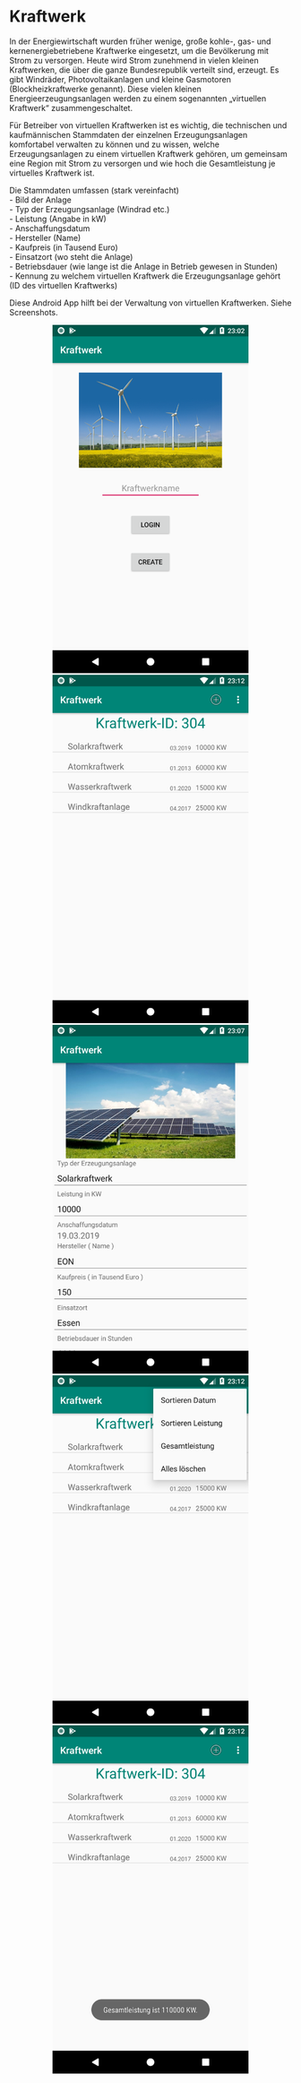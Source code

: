 # Kraftwerk

In der Energiewirtschaft wurden früher wenige, große kohle-, gas- und kernenergiebetriebene
Kraftwerke eingesetzt, um die Bevölkerung mit Strom zu versorgen. Heute wird Strom zunehmend
in vielen kleinen Kraftwerken, die über die ganze Bundesrepublik verteilt sind, erzeugt.
Es gibt Windräder, Photovoltaikanlagen und kleine Gasmotoren (Blockheizkraftwerke genannt).
Diese vielen kleinen Energieerzeugungsanlagen werden zu einem sogenannten „virtuellen
Kraftwerk“ zusammengeschaltet.

Für Betreiber von virtuellen Kraftwerken ist es wichtig, die technischen und kaufmännischen
Stammdaten der einzelnen Erzeugungsanlagen komfortabel verwalten zu können und zu wissen,
welche Erzeugungsanlagen zu einem virtuellen Kraftwerk gehören, um gemeinsam eine Region mit
Strom zu versorgen und wie hoch die Gesamtleistung je virtuelles Kraftwerk ist.

Die Stammdaten umfassen (stark vereinfacht)
<br>- Bild der Anlage
<br>- Typ der Erzeugungsanlage (Windrad etc.)
<br>- Leistung (Angabe in kW)
<br>- Anschaffungsdatum
<br>- Hersteller (Name)
<br>- Kaufpreis (in Tausend Euro)
<br>- Einsatzort (wo steht die Anlage)
<br>- Betriebsdauer (wie lange ist die Anlage in Betrieb gewesen in Stunden)
<br>- Kennung zu welchem virtuellen Kraftwerk die Erzeugungsanlage gehört (ID des virtuellen
Kraftwerks)

Diese Android App hilft bei der Verwaltung von virtuellen Kraftwerken. Siehe Screenshots.
<p align="center">
  <img src="https://github.com/HakanAkkurt/Kraftwerk/blob/master/app/src/main/res/Screenshots/Screenshot1.png" width="350">
  <img src="https://github.com/HakanAkkurt/Kraftwerk/blob/master/app/src/main/res/Screenshots/Screenshot2.png" width="350">
  <img src="https://github.com/HakanAkkurt/Kraftwerk/blob/master/app/src/main/res/Screenshots/Screenshot3.png" width="350">
  <img src="https://github.com/HakanAkkurt/Kraftwerk/blob/master/app/src/main/res/Screenshots/Screenshot4.png" width="350">
  <img src="https://github.com/HakanAkkurt/Kraftwerk/blob/master/app/src/main/res/Screenshots/Screenshot5.png" width="350">
</p>
